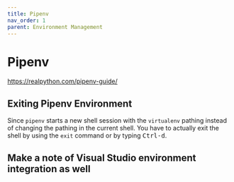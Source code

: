 ```yaml
---
title: Pipenv
nav_order: 1
parent: Environment Management
---
```


# Pipenv

https://realpython.com/pipenv-guide/

## Exiting Pipenv Environment

Since `pipenv` starts a new shell session with the `virtualenv` pathing instead of changing the pathing in the current shell. You have to actually exit the shell by using the `exit` command or by typing <kbd>Ctrl-d</kbd>.

## Make a note of Visual Studio environment integration as well